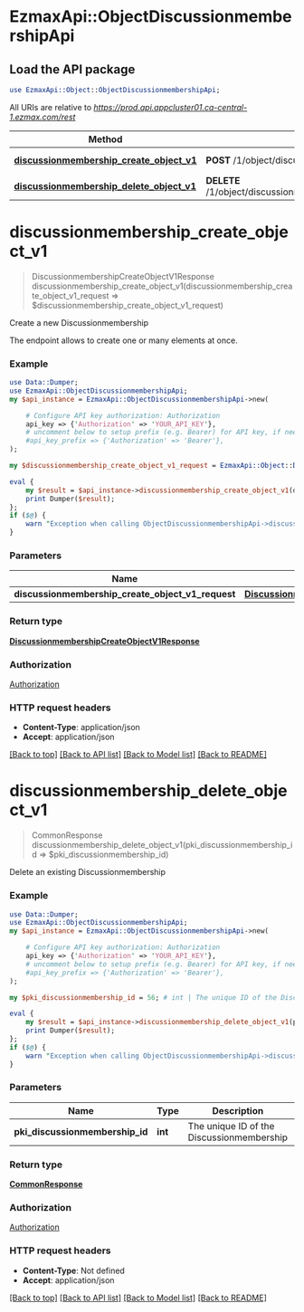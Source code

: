 # EzmaxApi::ObjectDiscussionmembershipApi

## Load the API package
```perl
use EzmaxApi::Object::ObjectDiscussionmembershipApi;
```

All URIs are relative to *https://prod.api.appcluster01.ca-central-1.ezmax.com/rest*

Method | HTTP request | Description
------------- | ------------- | -------------
[**discussionmembership_create_object_v1**](ObjectDiscussionmembershipApi.md#discussionmembership_create_object_v1) | **POST** /1/object/discussionmembership | Create a new Discussionmembership
[**discussionmembership_delete_object_v1**](ObjectDiscussionmembershipApi.md#discussionmembership_delete_object_v1) | **DELETE** /1/object/discussionmembership/{pkiDiscussionmembershipID} | Delete an existing Discussionmembership


# **discussionmembership_create_object_v1**
> DiscussionmembershipCreateObjectV1Response discussionmembership_create_object_v1(discussionmembership_create_object_v1_request => $discussionmembership_create_object_v1_request)

Create a new Discussionmembership

The endpoint allows to create one or many elements at once.

### Example
```perl
use Data::Dumper;
use EzmaxApi::ObjectDiscussionmembershipApi;
my $api_instance = EzmaxApi::ObjectDiscussionmembershipApi->new(

    # Configure API key authorization: Authorization
    api_key => {'Authorization' => 'YOUR_API_KEY'},
    # uncomment below to setup prefix (e.g. Bearer) for API key, if needed
    #api_key_prefix => {'Authorization' => 'Bearer'},
);

my $discussionmembership_create_object_v1_request = EzmaxApi::Object::DiscussionmembershipCreateObjectV1Request->new(); # DiscussionmembershipCreateObjectV1Request | 

eval {
    my $result = $api_instance->discussionmembership_create_object_v1(discussionmembership_create_object_v1_request => $discussionmembership_create_object_v1_request);
    print Dumper($result);
};
if ($@) {
    warn "Exception when calling ObjectDiscussionmembershipApi->discussionmembership_create_object_v1: $@\n";
}
```

### Parameters

Name | Type | Description  | Notes
------------- | ------------- | ------------- | -------------
 **discussionmembership_create_object_v1_request** | [**DiscussionmembershipCreateObjectV1Request**](DiscussionmembershipCreateObjectV1Request.md)|  | 

### Return type

[**DiscussionmembershipCreateObjectV1Response**](DiscussionmembershipCreateObjectV1Response.md)

### Authorization

[Authorization](../README.md#Authorization)

### HTTP request headers

 - **Content-Type**: application/json
 - **Accept**: application/json

[[Back to top]](#) [[Back to API list]](../README.md#documentation-for-api-endpoints) [[Back to Model list]](../README.md#documentation-for-models) [[Back to README]](../README.md)

# **discussionmembership_delete_object_v1**
> CommonResponse discussionmembership_delete_object_v1(pki_discussionmembership_id => $pki_discussionmembership_id)

Delete an existing Discussionmembership



### Example
```perl
use Data::Dumper;
use EzmaxApi::ObjectDiscussionmembershipApi;
my $api_instance = EzmaxApi::ObjectDiscussionmembershipApi->new(

    # Configure API key authorization: Authorization
    api_key => {'Authorization' => 'YOUR_API_KEY'},
    # uncomment below to setup prefix (e.g. Bearer) for API key, if needed
    #api_key_prefix => {'Authorization' => 'Bearer'},
);

my $pki_discussionmembership_id = 56; # int | The unique ID of the Discussionmembership

eval {
    my $result = $api_instance->discussionmembership_delete_object_v1(pki_discussionmembership_id => $pki_discussionmembership_id);
    print Dumper($result);
};
if ($@) {
    warn "Exception when calling ObjectDiscussionmembershipApi->discussionmembership_delete_object_v1: $@\n";
}
```

### Parameters

Name | Type | Description  | Notes
------------- | ------------- | ------------- | -------------
 **pki_discussionmembership_id** | **int**| The unique ID of the Discussionmembership | 

### Return type

[**CommonResponse**](CommonResponse.md)

### Authorization

[Authorization](../README.md#Authorization)

### HTTP request headers

 - **Content-Type**: Not defined
 - **Accept**: application/json

[[Back to top]](#) [[Back to API list]](../README.md#documentation-for-api-endpoints) [[Back to Model list]](../README.md#documentation-for-models) [[Back to README]](../README.md)

